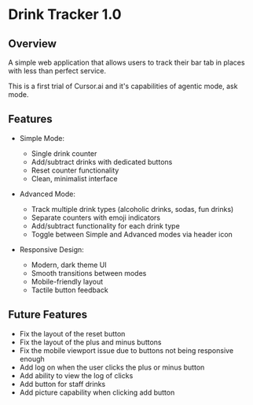 # Drink Tracker 1.0

## Overview

A simple web application that allows users to track their bar tab in places
with less than perfect service.

This is a first trial of Cursor.ai and it's capabilities of agentic mode, ask mode.

## Features

- Simple Mode:

  - Single drink counter
  - Add/subtract drinks with dedicated buttons
  - Reset counter functionality
  - Clean, minimalist interface

- Advanced Mode:

  - Track multiple drink types (alcoholic drinks, sodas, fun drinks)
  - Separate counters with emoji indicators
  - Add/subtract functionality for each drink type
  - Toggle between Simple and Advanced modes via header icon

- Responsive Design:
  - Modern, dark theme UI
  - Smooth transitions between modes
  - Mobile-friendly layout
  - Tactile button feedback

## Future Features

- Fix the layout of the reset button
- Fix the layout of the plus and minus buttons
- Fix the mobile viewport issue due to buttons not being responsive enough
- Add log on when the user clicks the plus or minus button
- Add ability to view the log of clicks
- Add button for staff drinks
- Add picture capability when clicking add button
